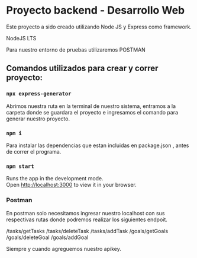 # Proyecto backend - Desarrollo Web

Este proyecto a sido creado utilizando Node JS y Express como framework.

NodeJS LTS

Para nuestro entorno de pruebas utilizaremos POSTMAN

## Comandos utilizados para crear y correr proyecto:

### `npx express-generator`

Abrimos nuestra ruta en la terminal de nuestro sistema, entramos a la carpeta donde se guardara el proyecto e ingresamos el comando para generar nuestro proyecto.

### `npm i` 

Para instalar las dependencias que estan incluidas en package.json , antes de correr el programa.

 ### `npm start`

Runs the app in the development mode.\
Open [http://localhost:3000](http://localhost:3000) to view it in your browser.

### Postman

En postman solo necesitamos ingresar nuestro localhost con sus respectivas rutas donde podremos realizar los siguientes endpoit.

/tasks/getTasks
/tasks/deleteTask
/tasks/addTask
/goals/getGoals
/goals/deleteGoal
/goals/addGoal

Siempre y cuando agreguemos nuestro apikey.
